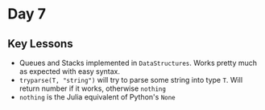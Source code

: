 # Day 7

## Key Lessons
* Queues and Stacks implemented in `DataStructures`. Works pretty much as expected with easy syntax. 
* `tryparse(T, "string")` will try to parse some string into type `T`. Will return number if it works, otherwise `nothing`
* `nothing` is the Julia equivalent of Python's `None` 